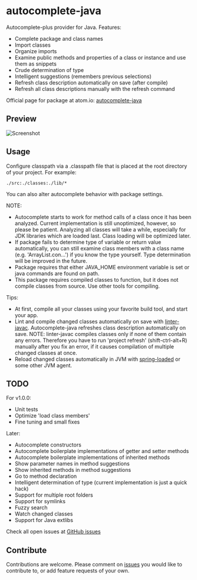# autocomplete-java

Autocomplete-plus provider for Java. Features:

* Complete package and class names
* Import classes
* Organize imports
* Examine public methods and properties of a class or instance and use them as snippets
* Crude determination of type
* Intelligent suggestions (remembers previous selections)
* Refresh class description automatically on save (after compile)
* Refresh all class descriptions manually with the refresh command

Official page for package at atom.io: [autocomplete-java](https://atom.io/packages/autocomplete-java)

## Preview

![Screenshot](https://raw.github.com/keskiju/autocomplete-java/master/screenshot.gif)

## Usage

Configure classpath via a .classpath file that is placed at the root directory of your project. For example:

    ./src:./classes:./lib/*

You can also alter autocomplete behavior with package settings.  

NOTE:
* Autocomplete starts to work for method calls of a class once it has been analyzed. Current implementation is still unoptimized, however, so please be patient. Analyzing all classes will take a while, especially for JDK libraries which are loaded last. Class loading will be optimized later.
* If package fails to determine type of variable or return value automatically, you can still examine class members with a class name (e.g. 'ArrayList.con...') if you know the type yourself. Type determination will be improved in the future.
* Package requires that either JAVA_HOME environment variable is set or java commands are found on path.
* This package requires compiled classes to function, but it does not compile classes from source. Use other tools for compiling.

Tips:
* At first, compile all your classes using your favorite build tool, and start your app.
* Lint and compile changed classes automatically on save with [linter-javac](https://atom.io/packages/linter-javac). Autocomplete-java refreshes class description automatically on save. NOTE: linter-javac compiles classes only if none of them contain any errors. Therefore you have to run 'project refresh' (shift-ctrl-alt+R) manually after you fix an error, if it causes compilation of multiple changed classes at once.
* Reload changed classes automatically in JVM with [spring-loaded](https://github.com/spring-projects/spring-loaded) or some other JVM agent.

## TODO

For v1.0.0:
* Unit tests
* Optimize 'load class members'
* Fine tuning and small fixes

Later:
* Autocomplete constructors
* Autocomplete boilerplate implementations of getter and setter methods
* Autocomplete boilerplate implementations of inherited methods
* Show parameter names in method suggestions
* Show inherited methods in method suggestions
* Go to method declaration
* Intelligent determination of type (current implementation is just a quick hack)
* Support for multiple root folders
* Support for symlinks
* Fuzzy search
* Watch changed classes
* Support for Java extlibs

Check all open issues at [GitHub issues](https://github.com/keskiju/autocomplete-java/issues)

## Contribute

Contributions are welcome. Please comment on [issues](https://github.com/keskiju/autocomplete-java/issues) you would like to contribute to, or add feature requests of your own.
